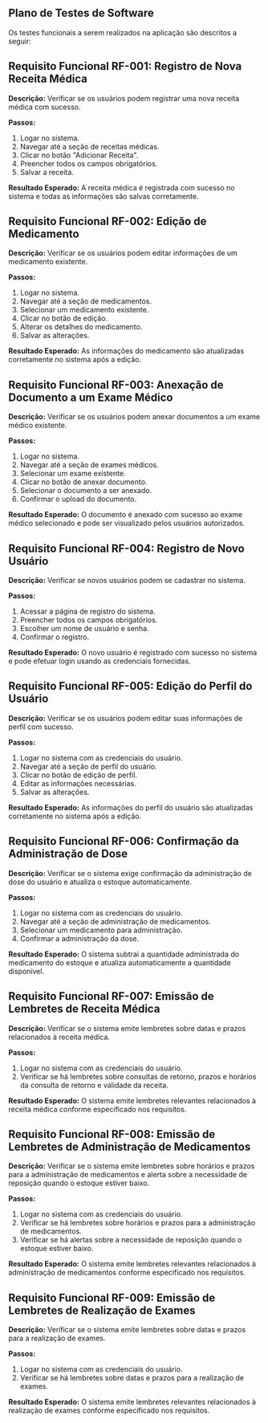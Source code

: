 ## Plano de Testes de Software

Os testes funcionais a serem realizados na aplicação são descritos a seguir:

## Requisito Funcional RF-001: Registro de Nova Receita Médica

**Descrição:** Verificar se os usuários podem registrar uma nova receita médica com sucesso.

**Passos:**
1. Logar no sistema.
2. Navegar até a seção de receitas médicas.
3. Clicar no botão "Adicionar Receita".
4. Preencher todos os campos obrigatórios.
5. Salvar a receita.

**Resultado Esperado:** A receita médica é registrada com sucesso no sistema e todas as informações são salvas corretamente.

## Requisito Funcional RF-002: Edição de Medicamento

**Descrição:** Verificar se os usuários podem editar informações de um medicamento existente.

**Passos:**
1. Logar no sistema.
2. Navegar até a seção de medicamentos.
3. Selecionar um medicamento existente.
4. Clicar no botão de edição.
5. Alterar os detalhes do medicamento.
6. Salvar as alterações.

**Resultado Esperado:** As informações do medicamento são atualizadas corretamente no sistema após a edição.

## Requisito Funcional RF-003: Anexação de Documento a um Exame Médico

**Descrição:** Verificar se os usuários podem anexar documentos a um exame médico existente.

**Passos:**
1. Logar no sistema.
2. Navegar até a seção de exames médicos.
3. Selecionar um exame existente.
4. Clicar no botão de anexar documento.
5. Selecionar o documento a ser anexado.
6. Confirmar o upload do documento.

**Resultado Esperado:** O documento é anexado com sucesso ao exame médico selecionado e pode ser visualizado pelos usuários autorizados.

## Requisito Funcional RF-004: Registro de Novo Usuário

**Descrição:** Verificar se novos usuários podem se cadastrar no sistema.

**Passos:**
1. Acessar a página de registro do sistema.
2. Preencher todos os campos obrigatórios.
3. Escolher um nome de usuário e senha.
4. Confirmar o registro.

**Resultado Esperado:** O novo usuário é registrado com sucesso no sistema e pode efetuar login usando as credenciais fornecidas.

## Requisito Funcional RF-005: Edição do Perfil do Usuário

**Descrição:** Verificar se os usuários podem editar suas informações de perfil com sucesso.

**Passos:**
1. Logar no sistema com as credenciais do usuário.
2. Navegar até a seção de perfil do usuário.
3. Clicar no botão de edição de perfil.
4. Editar as informações necessárias.
5. Salvar as alterações.

**Resultado Esperado:** As informações do perfil do usuário são atualizadas corretamente no sistema após a edição.

## Requisito Funcional RF-006: Confirmação da Administração de Dose

**Descrição:** Verificar se o sistema exige confirmação da administração de dose do usuário e atualiza o estoque automaticamente.

**Passos:**
1. Logar no sistema com as credenciais do usuário.
2. Navegar até a seção de administração de medicamentos.
3. Selecionar um medicamento para administração.
4. Confirmar a administração da dose.

**Resultado Esperado:** O sistema subtrai a quantidade administrada do medicamento do estoque e atualiza automaticamente a quantidade disponível.

## Requisito Funcional RF-007: Emissão de Lembretes de Receita Médica

**Descrição:** Verificar se o sistema emite lembretes sobre datas e prazos relacionados à receita médica.

**Passos:**
1. Logar no sistema com as credenciais do usuário.
2. Verificar se há lembretes sobre consultas de retorno, prazos e horários da consulta de retorno e validade da receita.

**Resultado Esperado:** O sistema emite lembretes relevantes relacionados à receita médica conforme especificado nos requisitos.

## Requisito Funcional RF-008: Emissão de Lembretes de Administração de Medicamentos

**Descrição:** Verificar se o sistema emite lembretes sobre horários e prazos para a administração de medicamentos e alerta sobre a necessidade de reposição quando o estoque estiver baixo.

**Passos:**
1. Logar no sistema com as credenciais do usuário.
2. Verificar se há lembretes sobre horários e prazos para a administração de medicamentos.
3. Verificar se há alertas sobre a necessidade de reposição quando o estoque estiver baixo.

**Resultado Esperado:** O sistema emite lembretes relevantes relacionados à administração de medicamentos conforme especificado nos requisitos.

## Requisito Funcional RF-009: Emissão de Lembretes de Realização de Exames

**Descrição:** Verificar se o sistema emite lembretes sobre datas e prazos para a realização de exames.

**Passos:**
1. Logar no sistema com as credenciais do usuário.
2. Verificar se há lembretes sobre datas e prazos para a realização de exames.

**Resultado Esperado:** O sistema emite lembretes relevantes relacionados à realização de exames conforme especificado nos requisitos.
